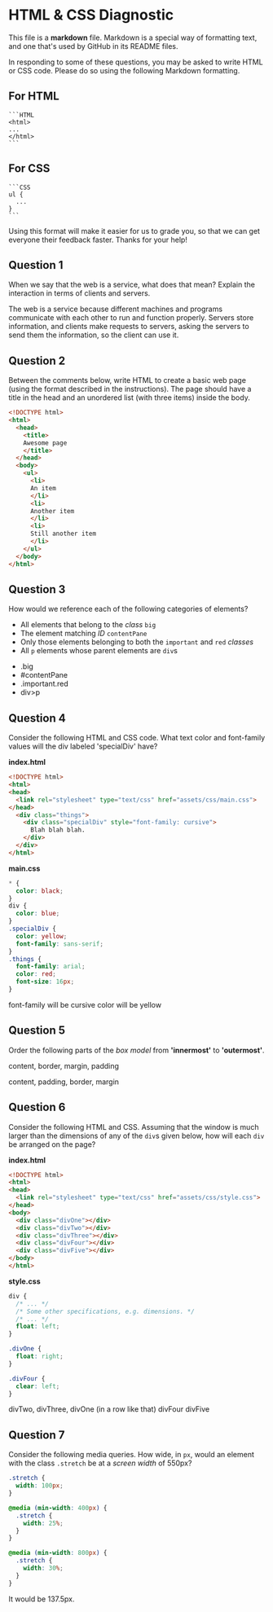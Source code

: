 # HTML & CSS Diagnostic

This file is a **markdown** file. Markdown is a special way of formatting text,
and one that's used by GitHub in its README files.

In responding to some of these questions, you may be asked to write HTML or CSS
code. Please do so using the following Markdown formatting.

## For HTML

    ```HTML
    <html>
    ...
    </html>
    ```

## For CSS

    ```CSS
    ul {
      ...
    }
    ```

Using this format will make it easier for us to grade you, so that we can get
everyone their feedback faster. Thanks for your help!

## Question 1

When we say that the web is a service, what does that mean? Explain the
interaction in terms of clients and servers.

<!-- your answer starts here -->
The web is a service because different machines and programs communicate with each other to run and function properly. Servers store information, and clients make requests to servers, asking the servers to send them the information, so the client can use it.
<!-- your answer ends here -->

## Question 2

Between the comments below, write HTML to create a basic web page (using the
format described in the instructions). The page should have a title in the head
and an unordered list (with three items) inside the body.

<!-- your answer starts here -->
```HTML
<!DOCTYPE html>
<html>
  <head>
    <title>
    Awesome page
    </title>
  </head>
  <body>
    <ul>
      <li>
      An item
      </li>
      <li>
      Another item
      </li>
      <li>
      Still another item
      </li>
    </ul>
  </body>
</html>
```
<!-- your answer ends here -->

## Question 3

How would we reference each of the following categories of elements?

-   All elements that belong to the _class_ `big`
-   The element matching _ID_ `contentPane`
-   Only those elements belonging to both the `important` and `red` _classes_
-   All `p` elements whose parent elements are `div`s

<!-- your answer starts here -->
 - .big
 - #contentPane
 - .important.red
 - div>p
<!-- your answer ends here -->

## Question 4

Consider the following HTML and CSS code. What text color and font-family values
will the div labeled 'specialDiv' have?

**index.html**

```HTML
<!DOCTYPE html>
<html>
<head>
  <link rel="stylesheet" type="text/css" href="assets/css/main.css">
</head>
  <div class="things">
    <div class="specialDiv" style="font-family: cursive">
      Blah blah blah.
    </div>
  </div>
</html>
```

**main.css**

```CSS
* {
  color: black;
}
div {
  color: blue;
}
.specialDiv {
  color: yellow;
  font-family: sans-serif;
}
.things {
  font-family: arial;
  color: red;
  font-size: 16px;
}
```

<!-- your answer starts here -->
font-family will be cursive
color will be yellow
<!-- your answer ends here -->

## Question 5

Order the following parts of the _box model_ from **'innermost'** to
**'outermost'**.

content, border, margin, padding

<!-- your answer starts here -->
content, padding, border, margin
<!-- your answer ends here -->

## Question 6

Consider the following HTML and CSS. Assuming that the window is much larger
than the dimensions of any of the `div`s given below, how will each `div` be
arranged on the page?

**index.html**

```HTML
<!DOCTYPE html>
<html>
<head>
  <link rel="stylesheet" type="text/css" href="assets/css/style.css">
</head>
<body>
  <div class="divOne"></div>
  <div class="divTwo"></div>
  <div class="divThree"></div>
  <div class="divFour"></div>
  <div class="divFive"></div>
</body>
</html>
```

**style.css**

```CSS
div {
  /* ... */
  /* Some other specifications, e.g. dimensions. */
  /* ... */
  float: left;
}

.divOne {
  float: right;
}

.divFour {
  clear: left;
}
```

<!-- your answer starts here -->
divTwo, divThree, divOne (in a row like that)
divFour
divFive
<!-- your answer ends here -->

## Question 7

Consider the following media queries. How wide, in `px`, would an element
with the class `.stretch` be at a _screen width_ of 550px?

```CSS
.stretch {
  width: 100px;
}

@media (min-width: 400px) {
  .stretch {
    width: 25%;
  }
}

@media (min-width: 800px) {
  .stretch {
    width: 30%;
  }
}
```

<!-- your answer starts here -->
It would be 137.5px.
<!-- your answer ends here -->
